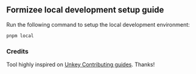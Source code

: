 ## Formizee local development setup guide

Run the following command to setup the local development environment:


```sh
pnpm local
```

### Credits

Tool highly inspired on [Unkey Contributing guides](https://www.unkey.com/docs/contributing/getting-started). Thanks!
